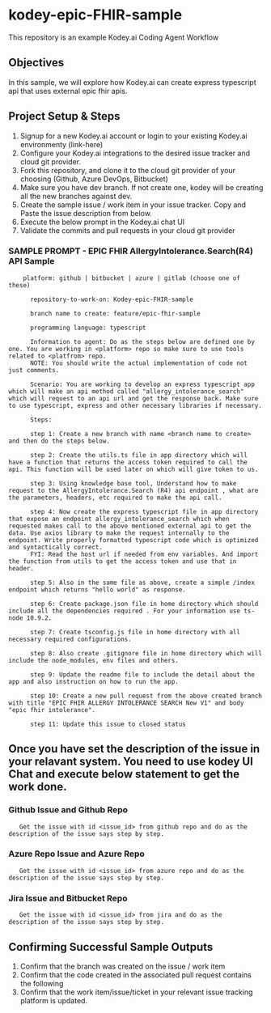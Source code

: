 # kodey-epic-FHIR-sample

This repository is an example Kodey.ai Coding Agent Workflow

## Objectives

In this sample, we will explore how Kodey.ai can create express typescript api that uses external epic fhir apis.

## Project Setup & Steps 

1. Signup for a new Kodey.ai account or login to your existing Kodey.ai environmenty (link-here)
2. Configure your Kodey.ai integrations to the desired issue tracker and cloud git provider.
3. Fork this repository, and clone it to the cloud git provider of your choosing (Github, Azure DevOps, Bitbucket)
4. Make sure you have dev branch. If not create one, kodey will be creating all the new branches against dev.
5. Create the sample issue / work item in your issue tracker. Copy and Paste the issue description from below.
6. Execute the below prompt in the Kodey.ai chat UI
7. Validate the commits and pull requests in your cloud git provider

### SAMPLE PROMPT - EPIC FHIR AllergyIntolerance.Search(R4) API Sample
```
    platform: github | bitbucket | azure | gitlab (choose one of these)
    
      repository-to-work-on: Kodey-epic-FHIR-sample
    
      branch name to create: feature/epic-fhir-sample
      
      programming language: typescript

      Information to agent: Do as the steps below are defined one by one. You are working in <platform> repo so make sure to use tools related to <platfrom> repo.
      NOTE: You should write the actual implementation of code not just comments.

      Scenario: You are working to develop an express typescript app which will make an api method called "allergy_intolerance_search" which will request to an api url and get the response back. Make sure to use typescript, express and other necessary libraries if necessary.

      Steps:

      step 1: Create a new branch with name <branch name to create> and then do the steps below.

      step 2: Create the utils.ts file in app directory which will have a function that returns the access token required to call the api. This function will be used later on which will give token to us.

      step 3: Using knowledge base tool, Understand how to make request to the AllergyIntolerance.Search (R4) api endpoint , what are the parameters, headers, etc required to make the api call.

      step 4: Now create the express typescript file in app directory that expose an endpoint allergy_intolerance_search which when requested makes call to the above mentioned external api to get the data. Use axios library to make the request internally to the endpoint. Write properly formatted typescript code which is optimized and syntactically correct. 
      FYI: Read the host url if needed from env variables. And import the function from utils to get the access token and use that in header.

      step 5: Also in the same file as above, create a simple /index endpoint which returns "hello world" as response.

      step 6: Create package.json file in home directory which should include all the dependencies required . For your information use ts-node 10.9.2.

      step 7: Create tsconfig.js file in home directory with all necessary required configurations.

      step 8: Also create .gitignore file in home directory which will include the node_modules, env files and others.

      step 9: Update the readme file to include the detail about the app and also instruction on how to run the app. 

      step 10: Create a new pull request from the above created branch with title "EPIC FHIR ALLERGY INTOLERANCE SEARCH New V1" and body "epic fhir intolerance".

      step 11: Update this issue to closed status
```

## Once you have set the description of the issue in your relavant system. You need to use kodey UI Chat and execute below statement to get the work done. 

### Github Issue and Github Repo
```
   Get the issue with id <issue_id> from github repo and do as the description of the issue says step by step.
```

### Azure Repo Issue and Azure Repo
```
   Get the issue with id <issue_id> from azure repo and do as the description of the issue says step by step.
```

### Jira Issue and Bitbucket Repo
```
   Get the issue with id <issue_id> from jira and do as the description of the issue says step by step.
```

## Confirming Successful Sample Outputs

1. Confirm that the branch was created on the issue / work item
2. Confirm that the code created in the associated pull request contains the following
3. Confirm that the work item/issue/ticket in your relevant issue tracking platform is updated.
